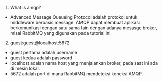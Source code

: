1. What is amqp?
- Advanced Message Queueing Protocol adalah protokol untuk middleware berbasis message. AMQP dapat membuat aplikasi berkomunikasi dengan satu sama lain dengan adanya mesasge broker, misal RabbitMQ yang digunakan pada tutorial ini. 

2. guest:guest@localhost:5672
- guest pertama adalah username
- guest kedua adalah password 
- localhost adalah nama host yang menjalankan broker, pada saat ini ada di mesin lokal. 
- 5672 adalah port di mana RabbitMQ mendeteksi koneksi AMQP. 